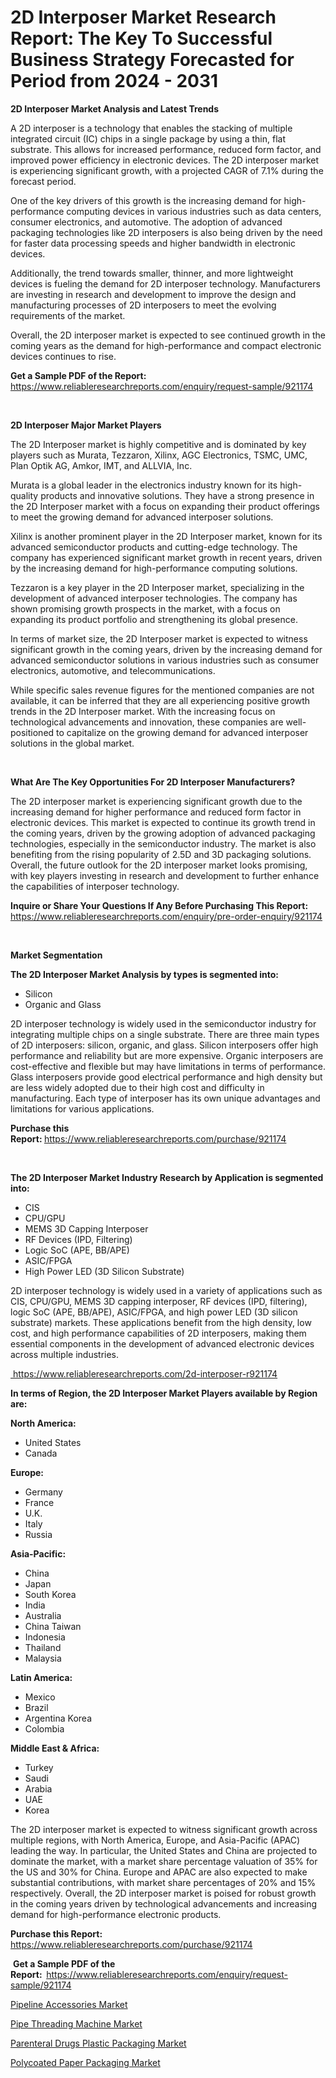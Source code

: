 <p><h1>2D Interposer Market Research Report: The Key To Successful Business Strategy Forecasted for Period from 2024 - 2031</h1></p><p><strong>2D Interposer Market Analysis and Latest Trends</strong></p>
<p><p>A 2D interposer is a technology that enables the stacking of multiple integrated circuit (IC) chips in a single package by using a thin, flat substrate. This allows for increased performance, reduced form factor, and improved power efficiency in electronic devices. The 2D interposer market is experiencing significant growth, with a projected CAGR of 7.1% during the forecast period.</p><p>One of the key drivers of this growth is the increasing demand for high-performance computing devices in various industries such as data centers, consumer electronics, and automotive. The adoption of advanced packaging technologies like 2D interposers is also being driven by the need for faster data processing speeds and higher bandwidth in electronic devices.</p><p>Additionally, the trend towards smaller, thinner, and more lightweight devices is fueling the demand for 2D interposer technology. Manufacturers are investing in research and development to improve the design and manufacturing processes of 2D interposers to meet the evolving requirements of the market.</p><p>Overall, the 2D interposer market is expected to see continued growth in the coming years as the demand for high-performance and compact electronic devices continues to rise.</p></p>
<p><strong>Get a Sample PDF of the Report:&nbsp;</strong> <a href="https://www.reliableresearchreports.com/enquiry/request-sample/921174">https://www.reliableresearchreports.com/enquiry/request-sample/921174</a></p>
<p>&nbsp;</p>
<p><strong>2D Interposer Major Market Players</strong></p>
<p><p>The 2D Interposer market is highly competitive and is dominated by key players such as Murata, Tezzaron, Xilinx, AGC Electronics, TSMC, UMC, Plan Optik AG, Amkor, IMT, and ALLVIA, Inc. </p><p>Murata is a global leader in the electronics industry known for its high-quality products and innovative solutions. They have a strong presence in the 2D Interposer market with a focus on expanding their product offerings to meet the growing demand for advanced interposer solutions.</p><p>Xilinx is another prominent player in the 2D Interposer market, known for its advanced semiconductor products and cutting-edge technology. The company has experienced significant market growth in recent years, driven by the increasing demand for high-performance computing solutions.</p><p>Tezzaron is a key player in the 2D Interposer market, specializing in the development of advanced interposer technologies. The company has shown promising growth prospects in the market, with a focus on expanding its product portfolio and strengthening its global presence.</p><p>In terms of market size, the 2D Interposer market is expected to witness significant growth in the coming years, driven by the increasing demand for advanced semiconductor solutions in various industries such as consumer electronics, automotive, and telecommunications.</p><p>While specific sales revenue figures for the mentioned companies are not available, it can be inferred that they are all experiencing positive growth trends in the 2D Interposer market. With the increasing focus on technological advancements and innovation, these companies are well-positioned to capitalize on the growing demand for advanced interposer solutions in the global market.</p></p>
<p>&nbsp;</p>
<p><strong>What Are The Key Opportunities For 2D Interposer Manufacturers?</strong></p>
<p><p>The 2D interposer market is experiencing significant growth due to the increasing demand for higher performance and reduced form factor in electronic devices. This market is expected to continue its growth trend in the coming years, driven by the growing adoption of advanced packaging technologies, especially in the semiconductor industry. The market is also benefiting from the rising popularity of 2.5D and 3D packaging solutions. Overall, the future outlook for the 2D interposer market looks promising, with key players investing in research and development to further enhance the capabilities of interposer technology.</p></p>
<p><strong>Inquire or Share Your Questions If Any Before Purchasing This Report:</strong> <a href="https://www.reliableresearchreports.com/enquiry/pre-order-enquiry/921174">https://www.reliableresearchreports.com/enquiry/pre-order-enquiry/921174</a></p>
<p>&nbsp;</p>
<p><strong>Market Segmentation</strong></p>
<p><strong>The 2D Interposer Market Analysis by types is segmented into:</strong></p>
<p><ul><li>Silicon</li><li>Organic and Glass</li></ul></p>
<p><p>2D interposer technology is widely used in the semiconductor industry for integrating multiple chips on a single substrate. There are three main types of 2D interposers: silicon, organic, and glass. Silicon interposers offer high performance and reliability but are more expensive. Organic interposers are cost-effective and flexible but may have limitations in terms of performance. Glass interposers provide good electrical performance and high density but are less widely adopted due to their high cost and difficulty in manufacturing. Each type of interposer has its own unique advantages and limitations for various applications.</p></p>
<p><strong>Purchase this Report:&nbsp;</strong><a href="https://www.reliableresearchreports.com/purchase/921174">https://www.reliableresearchreports.com/purchase/921174</a></p>
<p>&nbsp;</p>
<p><strong>The 2D Interposer Market Industry Research by Application is segmented into:</strong></p>
<p><ul><li>CIS</li><li>CPU/GPU</li><li>MEMS 3D Capping Interposer</li><li>RF Devices (IPD, Filtering)</li><li>Logic SoC (APE, BB/APE)</li><li>ASIC/FPGA</li><li>High Power LED (3D Silicon Substrate)</li></ul></p>
<p><p>2D interposer technology is widely used in a variety of applications such as CIS, CPU/GPU, MEMS 3D capping interposer, RF devices (IPD, filtering), logic SoC (APE, BB/APE), ASIC/FPGA, and high power LED (3D silicon substrate) markets. These applications benefit from the high density, low cost, and high performance capabilities of 2D interposers, making them essential components in the development of advanced electronic devices across multiple industries.</p></p>
<p><a href="https://www.reliableresearchreports.com/2d-interposer-r921174">&nbsp;https://www.reliableresearchreports.com/2d-interposer-r921174</a></p>
<p><strong>In terms of Region, the 2D Interposer Market Players available by Region are:</strong></p>
<p>
    <p> <strong> North America: </strong>
        <ul>
            <li>United States</li>
            <li>Canada</li>
        </ul>
        </p> 
    <p> <strong> Europe: </strong>
        <ul>
            <li>Germany</li>
            <li>France</li>
            <li>U.K.</li>
            <li>Italy</li>
            <li>Russia</li>
        </ul>
        </p> 
    <p> <strong> Asia-Pacific: </strong>
        <ul>
            <li>China</li>
            <li>Japan</li>
            <li>South Korea</li>
            <li>India</li>
            <li>Australia</li>
            <li>China Taiwan</li>
            <li>Indonesia</li>
            <li>Thailand</li>
            <li>Malaysia</li>
        </ul>
        </p> 
    <p> <strong> Latin America: </strong>
        <ul>
            <li>Mexico</li>
            <li>Brazil</li>
            <li>Argentina Korea</li>
            <li>Colombia</li>
        </ul>
        </p> 
    <p> <strong> Middle East & Africa: </strong>
        <ul>
            <li>Turkey</li>
            <li>Saudi</li>
            <li>Arabia</li>
            <li>UAE</li>
            <li>Korea</li>
        </ul>
    </p>
    </p>
<p><p>The 2D interposer market is expected to witness significant growth across multiple regions, with North America, Europe, and Asia-Pacific (APAC) leading the way. In particular, the United States and China are projected to dominate the market, with a market share percentage valuation of 35% for the US and 30% for China. Europe and APAC are also expected to make substantial contributions, with market share percentages of 20% and 15% respectively. Overall, the 2D interposer market is poised for robust growth in the coming years driven by technological advancements and increasing demand for high-performance electronic products.</p></p>
<p><strong>Purchase this Report: </strong><a href="https://www.reliableresearchreports.com/purchase/921174">https://www.reliableresearchreports.com/purchase/921174</a></p>
<p>&nbsp;<strong>Get a Sample PDF of the Report:&nbsp;&nbsp;</strong><a href="https://www.reliableresearchreports.com/enquiry/request-sample/921174">https://www.reliableresearchreports.com/enquiry/request-sample/921174</a></p>
<p><strong></strong></p>
<p><p><a href="https://github.com/okotobwrhuteie/Market-Research-Report-List-2/blob/main/pipeline-accessories-market.md">Pipeline Accessories Market</a></p><p><a href="https://github.com/myacatherineblakecaczo9vcsw/Market-Research-Report-List-2/blob/main/pipe-threading-machine-market.md">Pipe Threading Machine Market</a></p><p><a href="https://www.linkedin.com/pulse/global-parenteral-drugs-plastic-packaging-market-size-trends-tvklc?trackingId=ZZm6ABF88yP8Vq0%2BR74U9g%3D%3D">Parenteral Drugs Plastic Packaging Market</a></p><p><a href="https://www.linkedin.com/pulse/polycoated-paper-packaging-market-share-amp-new-trends-analysis-t7rcc?trackingId=r66ILTPWFm5psGSAm5McfA%3D%3D">Polycoated Paper Packaging Market</a></p></p>